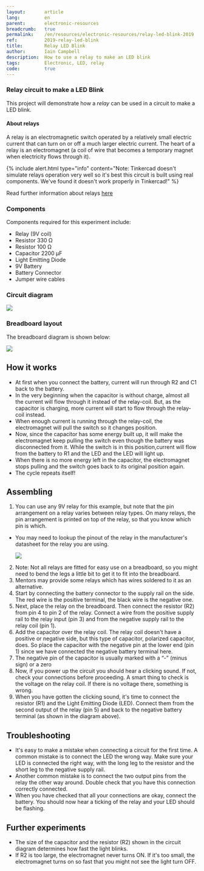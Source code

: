 ```yaml
---
layout:       article
lang:         en
parent:       electronic-resources
breadcrumb:   true
permalink:    /en/resources/electronic-resources/relay-led-blink-2019
ref:          2019-relay-led-blink
title:        Relay LED Blink
author:       Iain Campbell
description:  How to use a relay to make an LED blink 
tags:         Electronic, LED, relay
code:         true
---
```



### Relay circuit to make a LED Blink

This project will demonstrate how a *relay* can be used in a circuit to make a LED blink.

#### About relays
A relay is an electromagnetic switch operated by a relatively small electric current that
can turn on or off a much larger electric current. The heart of a relay is an electromagnet (a coil of wire that becomes a temporary magnet when electricity flows through it).


{% include alert.html
  type="info"
  content="Note: Tinkercad doesn't simulate relays operation very well so it's best this circuit is built using real components.
           We've found it doesn't work properly in Tinkercad!"
%}

Read further information about relays [here](https://electronicsclub.info/relays.htm)

### Components


Components required for this experiment include:
* Relay (9V coil)
* Resistor 330 Ω
* Resistor 100 Ω
* Capacitor 2200 µF
* Light Emitting Diode
* 9V Battery
* Battery Connector
* Jumper wire cables


### Circuit diagram

<img class="img-fluid" src="{{'assets/posts/2019-09-25-relay-led-blink/relayBlink.png' | relative_url}}"/>


### Breadboard layout 

The breadboard diagram is shown below:

<img class="img-fluid" src="{{'assets/posts/2019-09-25-relay-led-blink/relayBlinkBreadboard.png' | relative_url}}"/>


## How it works 
* At first when you connect the battery, current will run through R2 and C1 back to the battery.
* In the very beginning when the capacitor is without charge, almost all the current will flow through it instead of the relay-coil. 
  But, as the capacitor is charging, more current will start to flow through the relay-coil instead.
* When enough current is running through the relay-coil, the electromagnet will pull the switch so it changes position.
* Now, since the capacitor has some energy built up, it will make the electromagnet keep pulling the switch even though the battery was disconnected from it. 
  While the switch is in this position,current will flow from the battery to R1 and the LED and the LED will light up.
* When there is no more energy left in the capacitor, the electromagnet stops pulling and the switch goes back to its original position again.
* The cycle repeats itself!

## Assembling

1. You can use any 9V relay for this example, but note that the pin arrangement on a relay varies
between relay types. On many relays, the pin arrangement is printed on top of the relay, so that
you know which pin is which. 
* You may need to lookup the pinout of the relay in the manufacturer's datasheet for the relay you are using.
  
  <img class="img-fluid" src="{{'assets/posts/2019-09-25-relay-led-blink/relayArrangement.png' | relative_url}}"/>
  
2. Note: Not all relays are fitted for easy use on a breadboard, so you might need to bend the legs a little
bit to get it to fit into the breadboard. 
3. Mentors may provide some relays which has wires soldered to it as an alternative.
4. Start by connecting the battery connector to the supply rail on the side. The red wire is the
positive terminal, the black wire is the negative one.
5. Next, place the relay on the breadboard. Then connect the resistor (R2) from pin 4 to pin 2 of the
relay. Connect a wire from the positive supply rail to the relay input (pin 3) and from the negative
supply rail to the relay coil (pin 1).
6. Add the capacitor over the relay coil. The relay coil doesn't have a positive or negative side, but
this type of capacitor, polarized capacitor, does. So place the capacitor with the negative pin at
the lower end (pin 1) since we have connected the negative battery terminal here.
7. The negative pin of the capacitor is usually marked with a “-” (minus sign) or a zero
8. Now, if you power up the circuit you should hear a clicking sound. If not, check your connections
before proceeding. A smart thing to check is the voltage on the relay coil. If there is no voltage
there, something is wrong.
9. When you have gotten the clicking sound, it's time to connect the resistor (R1) and the Light
Emitting Diode (LED). Connect them from the second output of the relay (pin 5) and back to the
negative battery terminal (as shown in the diagram above).

## Troubleshooting

* It's easy to make a mistake when connecting a circuit for the first time.
  A common mistake is to connect the LED the wrong way. 
  Make sure your LED is connected the right way, with the long leg to the resistor and the short leg to the negative supply rail.
* Another common mistake is to connect the two output pins from the relay the other way around. Double check that you have this connection correctly connected.
* When you have checked that all your connections are okay, connect the battery. You should now hear a ticking of the relay and your LED should be flashing.

## Further experiments 

* The size of the capacitor and the resistor (R2) shown in the circuit diagram determines how fast the light blinks.
* If R2 is too large, the electromagnet never turns ON. If it's too small, the electromagnet turns on so fast that
you might not see the light turn OFF.
